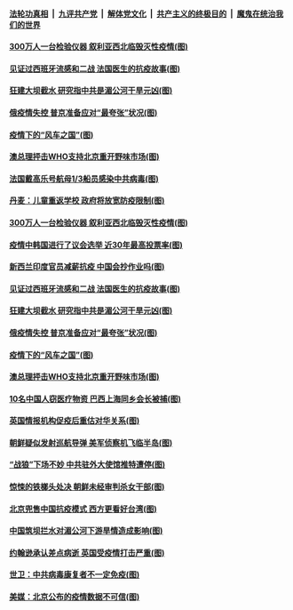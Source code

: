 

####  [法轮功真相](../../../../basic/blob/master/README.md?t=04160801) &nbsp;|&nbsp; [九评共产党](../../../../9ping.md/blob/master/README.md?t=04160801) &nbsp;|&nbsp; [解体党文化](../../../../jtdwh.md/blob/master/README.md?t=04160801)  &nbsp;|&nbsp; [共产主义的终极目的](../../../../gczydzjmd.md/blob/master/README.md?t=04160801) &nbsp;|&nbsp; [魔鬼在统治我们的世界](../../../../mgztzwmdsj.md/blob/master/README.md?t=04160801) 

#### [300万人一台检验仪器 叙利亚西北临毁灭性疫情(图)](../pages/p9/929900.md?t=04160801) 

#### [见证过西班牙流感和二战 法国医生的抗疫故事(图)](../pages/p9/929932.md?t=04160801) 

#### [狂建大坝截水 研究指中共是湄公河干旱元凶(图)](../pages/p9/929803.md?t=04160801) 

#### [俄疫情失控 普京准备应对“最夸张”状况(图)](../pages/p9/929792.md?t=04160801) 

#### [疫情下的“风车之国”(图)](../pages/p9/929827.md?t=04160801) 

#### [澳总理抨击WHO支持北京重开野味市场(图)](../pages/p9/929818.md?t=04160801) 

#### [法国戴高乐号航母1/3船员感染中共病毒(图)](../pages/p9/929963.md?t=04160801) 

#### [丹麦：儿童重返学校 政府将放宽防疫限制(图)](../pages/p9/929957.md?t=04160801) 

#### [300万人一台检验仪器 叙利亚西北临毁灭性疫情(图)](../pages/p9/929900.md?t=04160801) 

#### [疫情中韩国进行了议会选举 近30年最高投票率(图)](../pages/p9/929954.md?t=04160801) 

#### [新西兰印度官员减薪抗疫 中国会抄作业吗(图)](../pages/p9/929960.md?t=04160801) 

#### [见证过西班牙流感和二战 法国医生的抗疫故事(图)](../pages/p9/929932.md?t=04160801) 

#### [狂建大坝截水 研究指中共是湄公河干旱元凶(图)](../pages/p9/929803.md?t=04160801) 

#### [俄疫情失控 普京准备应对“最夸张”状况(图)](../pages/p9/929792.md?t=04160801) 

#### [疫情下的“风车之国”(图)](../pages/p9/929827.md?t=04160801) 

#### [澳总理抨击WHO支持北京重开野味市场(图)](../pages/p9/929818.md?t=04160801) 

#### [10名中国人窃医疗物资 巴西上海同乡会长被捕(图)](../pages/p9/929791.md?t=04160801) 

#### [英国情报机构促疫后重估对华关系(图)](../pages/p9/929804.md?t=04160801) 

#### [朝鲜疑似发射巡航导弹 美军侦察机飞临半岛(图)](../pages/p9/929776.md?t=04160801) 

#### [“战狼”下场不妙 中共驻外大使馆推特遭停(图)](../pages/p9/929751.md?t=04160801) 

#### [惊悚的铁榔头处决 朝鲜未经审判杀女干部(图)](../pages/p9/929655.md?t=04160801) 

#### [北京兜售中国抗疫模式 西方更看好台湾(图)](../pages/p9/929722.md?t=04160801) 

#### [中国筑坝拦水对湄公河下游旱情造成影响(图)](../pages/p9/929715.md?t=04160801) 

#### [约翰逊承认差点病逝 英国受疫情打击严重(图)](../pages/p9/929708.md?t=04160801) 

#### [世卫：中共病毒康复者不一定免疫(图)](../pages/p9/929710.md?t=04160801) 

#### [美媒：北京公布的疫情数据不可信(图)](../pages/p9/929706.md?t=04160801) 

